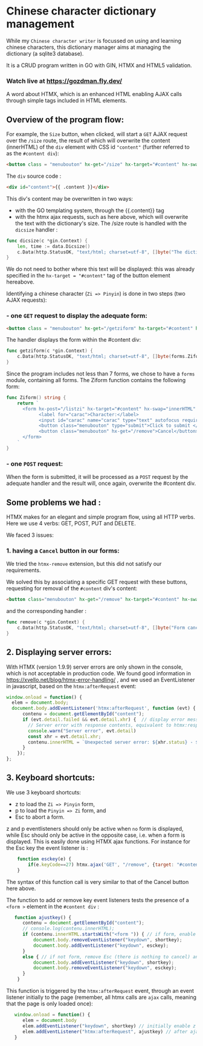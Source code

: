 # Chinese character dictionary management
While my `Chinese character writer` is focussed on using and learning chinese characters, this dictionary manager aims at managing the dictionary (a sqlite3 database).

It is a CRUD program written in GO with GIN, HTMX and HTML5 validation.

### Watch live at https://gozdman.fly.dev/

A word about HTMX, which is an enhanced HTML enabling AJAX calls through simple tags included in HTML elements.

## Overview of the program flow:

For example, the `Size` button, when clicked, will start a `GET` AJAX request over the `/size` route, the result of which will overwrite the content (innerHTML) of the `div` element with CSS id `"content"` (further referred to as the `#content div`):

```html
<button class = "menubouton" hx-get="/size" hx-target="#content" hx-swap="innerHTML" >Size</button>
```

The `div` source code :

```html
<div id="content">{{ .content }}</div>
```

This div's content may be overwritten in two ways:
- with the GO templating system, through the {{.content}} tag
- with the htmx ajax requests, such as here above, which will overwrite the text with the dictionary's size. The /size route is handled with the `dicsize` handler :

```go
func dicsize(c *gin.Context) {
	len, time := data.Dicsize()
	c.Data(http.StatusOK, "text/html; charset=utf-8", []byte("The dictionary presently contains "+len+" entries ; last updated on "+time))
}
```

We do not need to bother where this text will be displayed: this was already specified in the `hx-target = "#content"` tag of the button element hereabove.


Identifying a chinese character (`Zi => Pinyin`) is done in two steps (two AJAX requests):
### - one `GET` request to display the adequate form:

```html
<button class = "menubouton" hx-get="/getziform" hx-target="#content" hx-swap="innerHTML" >Zi => Pinyin</button>
````

The handler displays the form within the #content div:

```go
func getziform(c *gin.Context) {
	c.Data(http.StatusOK, "text/html; charset=utf-8", []byte(forms.Ziform()))
}
```

Since the program includes not less than 7 forms, we chose to have a `forms` module, containing all forms. The Ziform function contains the following form:

```go
func Ziform() string {
	return `
	  <form hx-post="/listzi" hx-target="#content" hx-swap="innerHTML" >
		    <label for="carac">Character:</label>
		    <input id="carac" name="carac" type="text" autofocus required minlength="1" maxlength="1">
		    <button class="menubouton" type="submit">Click to submit </button>
			<button class="menubouton" hx-get="/remove">Cancel</button>
	  </form>
	`
}
```

### - one `POST` request:

When the form is submitted, it will be processed as a `POST` request by the adequate handler and the result will, once again, overwrite the #content div.

## Some problems we had :

HTMX makes for an elegant and simple program flow, using all HTTP verbs. Here we use 4 verbs: GET, POST, PUT and DELETE.

We faced 3 issues:

### 1. having a `Cancel` button in our forms: 

We tried the `htmx-remove` extension, but this did not satisfy our requirements.

We solved this by associating a specific GET request with these buttons, requesting for removal of the `#content` div's content:

```html
<button class="menubouton" hx-get="/remove" hx-target="#content" hx-swap="innerHTML">Cancel</button>
```

and the corresponding handler :

```go
func remove(c *gin.Context) {
	c.Data(http.StatusOK, "text/html; charset=utf-8", []byte("Form canceled."))
}
```

## 2. Displaying server errors:

With HTMX (version 1.9.9) server errors are only shown in the console, which is not acceptable in production code. We found good information in https://xvello.net/blog/htmx-error-handling/ , and we used an EventListener in javascript, based on the `htmx:afterRequest` event:


```javascript
window.onload = function() {
  elem = document.body;
  document.body.addEventListener('htmx:afterRequest', function (evt) {
      contenu = document.getElementById("content");
      if (evt.detail.failed && evt.detail.xhr) {  // display error message within the document (and not only the console)
        // Server error with response contents, equivalent to htmx:responseError
        console.warn("Server error", evt.detail)
        const xhr = evt.detail.xhr;
        contenu.innerHTML = `Unexpected server error: ${xhr.status} - ${xhr.statusText}`;
      } 
    });
};
```

## 3. Keyboard shortcuts:
We use 3 keyboard shortcuts:
- z to load the `Zi => Pinyin` form,
- p to load the `Pinyin => Zi` form, and
- Esc to abort a form.

z and p eventlisteners should only be active when `no` form is displayed, while Esc should only be active in the opposite case, i.e. when a form is displayed.
This is easily done using HTMX ajax functions. For instance for the Esc key the event listener is :

```javascript
    function esckey(e) {
		if(e.keyCode==27) htmx.ajax('GET', "/remove", {target: "#content", swap: "innerHTML"}); // key esc : cancel form
	}
```

The syntax of this function call is very similar to that of the Cancel button here above.

The function to add or remove key event listeners tests the presence of a `<form >` element in the `#content div` :

```javascript
   function ajustkey() {
      contenu = document.getElementById("content");
	  // console.log(contenu.innerHTML);
	  if (contenu.innerHTML.startsWith("<form ")) { // if form, enable Esc and remove z and p listeners
		  document.body.removeEventListener("keydown", shortkey);
		  document.body.addEventListener("keydown", esckey);
	  }
	  else { // if not form, remove Esc (there is nothing to cancel) and enable z and p listeners
		  document.body.addEventListener("keydown", shortkey);
		  document.body.removeEventListener("keydown", esckey);
	  }
	}
```

This function is triggered by the `htmx:afterRequest` event, through an event listener initially to the page (remember, all htmx calls are `ajax` calls, meaning that the page is only loaded once):

```javascript
   window.onload = function() {
	  elem = document.body 
	  elem.addEventListener("keydown", shortkey) // initially enable z and p shortcut keys
	  elem.addEventListener("htmx:afterRequest", ajustkey) // after ajax request performed by htmx, adjust keydown listeners
   }
```



